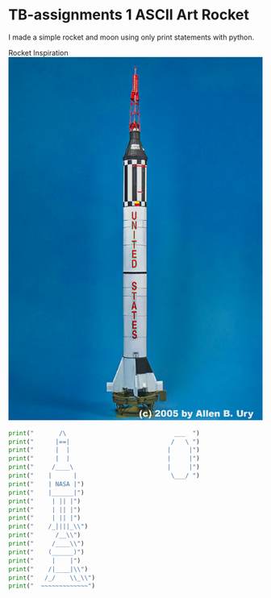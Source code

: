 # TB-assignments 1 ASCII Art Rocket

I made a simple rocket and moon using only print statements with python.

Rocket Inspiration ![Rocket](rocket.jpg)


````python
print("       /\                              ___  ")
print("      |==|                            /   \ ")
print("      |  |                           |     |")
print("      |  |                           |     |")
print("     /____\                          |     |")
print("    |      |                          \___/ ")
print("    | NASA |")
print("    |______|")
print("     | || |")
print("     | || |")
print("     | || |")
print("    /_||||_\\")
print("      /__\\")
print("     /____\\")
print("    (______)")
print("     |    |")
print("    /|____|\\")
print("   /_/    \\_\\")
print("  ~~~~~~~~~~~~~")

